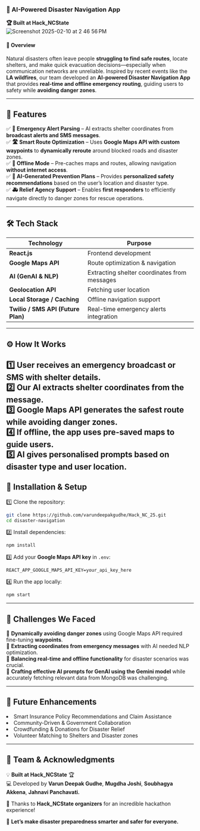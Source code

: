 ### **📍 AI-Powered Disaster Navigation App**  
**🏆 Built at Hack_NCState**  
![Screenshot 2025-02-10 at 2 46 56 PM](https://github.com/user-attachments/assets/cd672ad8-4be6-4c5c-abd6-84ef58d69a89)

#### **🚨 Overview**  
Natural disasters often leave people **struggling to find safe routes**, locate shelters, and make quick evacuation decisions—especially when communication networks are unreliable. Inspired by recent events like the **LA wildfires**, our team developed an **AI-powered Disaster Navigation App** that provides **real-time and offline emergency routing**, guiding users to safety while **avoiding danger zones**.  

---

## **🌟 Features**  

✅ **📡 Emergency Alert Parsing** – AI extracts shelter coordinates from **broadcast alerts and SMS messages**.  
✅ **🛣️ Smart Route Optimization** – Uses **Google Maps API with custom waypoints** to **dynamically reroute** around blocked roads and disaster zones.  
✅ **📶 Offline Mode** – Pre-caches maps and routes, allowing navigation **without internet access**.  
✅ **🤖 AI-Generated Prevention Plans** – Provides **personalized safety recommendations** based on the user’s location and disaster type.  
✅ **🚑 Relief Agency Support** – Enables **first responders** to efficiently navigate directly to danger zones for rescue operations.  

---

## **🛠️ Tech Stack**  

| Technology     | Purpose |
|---------------|---------|
| **React.js**  | Frontend development |
| **Google Maps API** | Route optimization & navigation |
| **AI (GenAI & NLP)** | Extracting shelter coordinates from messages |
| **Geolocation API** | Fetching user location |
| **Local Storage / Caching** | Offline navigation support |
| **Twilio / SMS API (Future Plan)** | Real-time emergency alerts integration |

---

## **⚙️ How It Works**  

1️⃣ **User receives an emergency broadcast or SMS** with shelter details.  
2️⃣ **Our AI extracts shelter coordinates** from the message.  
3️⃣ **Google Maps API generates the safest route** while avoiding **danger zones**.  
4️⃣ If **offline**, the app uses **pre-saved maps** to guide users.  
5️⃣ AI gives **personalised** prompts based on disaster type and **user location**.  
---

## **🚀 Installation & Setup**  

1️⃣ Clone the repository:  
```bash
git clone https://github.com/varundeepakgudhe/Hack_NC_25.git
cd disaster-navigation
```
2️⃣ Install dependencies:  
```bash
npm install
```
3️⃣ Add your **Google Maps API key** in `.env`:  
```env
REACT_APP_GOOGLE_MAPS_API_KEY=your_api_key_here
```
4️⃣ Run the app locally:  
```bash
npm start
```

---

## **📝 Challenges We Faced**  

🔹 **Dynamically avoiding danger zones** using Google Maps API required fine-tuning **waypoints**.  
🔹 **Extracting coordinates from emergency messages** with AI needed NLP optimization.  
🔹 **Balancing real-time and offline functionality** for disaster scenarios was crucial.  
🔹 **Crafting effective AI prompts for GenAI using the Gemini model** while accurately fetching relevant data from MongoDB was challenging. 

---

## **🎯 Future Enhancements**  

<li>Smart Insurance Policy Recommendations and Claim Assistance</li>
<li>Community-Driven & Government Collaboration</li>
<li>Crowdfunding & Donations for Disaster Relief</li>
<li>Volunteer Matching to Shelters and Disaster zones </li>

---

## **📢 Team & Acknowledgments**  

💡 **Built at Hack_NCState** 🏆  
💻 Developed by **Varun Deepak Gudhe**, **Mugdha Joshi**, **Soubhagya Akkena**, **Jahnavi Panchavati.**  

🙏 Thanks to **Hack_NCState organizers** for an incredible hackathon experience!  

🚀 **Let’s make disaster preparedness smarter and safer for everyone.**  

